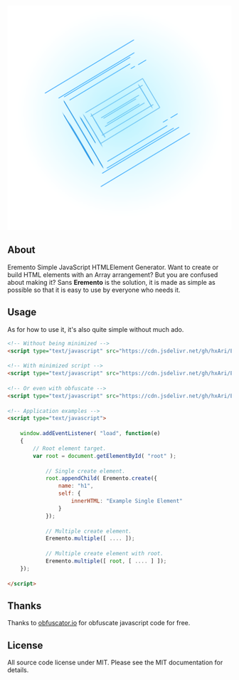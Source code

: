 ![Eremento · Logo](https://raw.githubusercontent.com/hxAri/hxAri/main/assets/images/1653507202%3B5fe1yJwN3F.png)

## About
Eremento Simple JavaScript HTMLElement Generator. Want to create or build HTML elements with an Array arrangement? But you are confused about making it? Sans **Eremento** is the solution, it is made as simple as possible so that it is easy to use by everyone who needs it.

## Usage
As for how to use it, it's also quite simple without much ado.
```html
<!-- Without being minimized -->
<script type="text/javascript" src="https://cdn.jsdelivr.net/gh/hxAri/Eremento@latest/dist/js/eremento.js"></script>

<!-- With minimized script -->
<script type="text/javascript" src="https://cdn.jsdelivr.net/gh/hxAri/Eremento@latest/dist/js/eremento.min.js"></script>

<!-- Or even with obfuscate -->
<script type="text/javascript" src="https://cdn.jsdelivr.net/gh/hxAri/Eremento@latest/dist/js/eremento.obs.js"></script>

<!-- Application examples -->
<script type="text/javascript">

    window.addEventListener( "load", function(e)
    {
        // Root element target.
        var root = document.getElementById( "root" );

            // Single create element.
            root.appendChild( Eremento.create({
                name: "h1",
                self: {
                    innerHTML: "Example Single Element"
                }
            });

            // Multiple create element.
            Eremento.multiple([ .... ]);

            // Multiple create element with root.
            Eremento.multiple([ root, [ .... ] ]);
    });

</script>
```

## Thanks
Thanks to [obfuscator.io](https://obfuscator.io/) for obfuscate javascript code for free.

## License
All source code license under MIT. Please see the MIT documentation for details.
